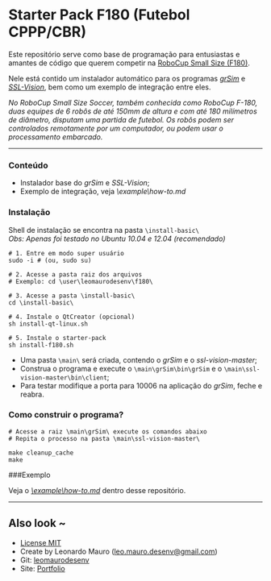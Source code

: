 # Starter Pack F180 (Futebol CPPP/CBR)   

Este repositório serve como base de programação para entusiastas e amantes de código que querem competir na [RoboCup Small Size (F180)](http://www.cbrobotica.org/?page_id=104&lang=pt).   
   
Nele está contido um instalador automático para os programas [_grSim_](http://link.springer.com/chapter/10.1007/978-3-642-32060-6_38) e [_SSL-Vision_](https://github.com/RoboCup-SSL/ssl-vision), bem como um exemplo de integração entre eles.   
   
_No RoboCup Small Size Soccer, também conhecida como RoboCup F-180, duas equipes de 6 robôs de até 150mm de altura e com até 180 milímetros de diâmetro, disputam uma partida de futebol. Os robôs podem ser controlados remotamente por um computador, ou podem usar o processamento embarcado._
   
___
   

### Conteúdo   
   
* Instalador base do _grSim_ e _SSL-Vision_;   
* Exemplo de integração, veja _\example\how-to.md_
   
### Instalação

Shell de instalação se encontra na pasta `\install-basic\`   
_Obs: Apenas foi testado no Ubuntu 10.04 e 12.04 (recomendado)_   
   
```
# 1. Entre em modo super usuário 
sudo -i # (ou, sudo su)

# 2. Acesse a pasta raiz dos arquivos
# Exemplo: cd \user\leomaurodesenv\f180\

# 3. Acesse a pasta \install-basic\
cd \install-basic\

# 4. Instale o QtCreator (opcional)
sh install-qt-linux.sh

# 5. Instale o starter-pack
sh install-f180.sh
```   

* Uma pasta `\main\` será criada, contendo o _grSim_ e o _ssl-vision-master_;
* Construa o programa e execute o `\main\grSim\bin\grSim` e o `\main\ssl-vision-master\bin\client`;
* Para testar modifique a porta para 10006 na aplicação do _grSim_, feche e reabra.
   
### Como construir o programa?   
   
```
# Acesse a raiz \main\grSim\ execute os comandos abaixo
# Repita o processo na pasta \main\ssl-vision-master\

make cleanup_cache
make
```
   
###Exemplo   

Veja o [_\example\how-to.md_](https://github.com/leomaurodesenv/starter-pack-f180/blob/master/example/how-to.md) dentro desse repositório.   
   
___
   
## Also look ~  	
* [License MIT](https://opensource.org/licenses/MIT)
* Create by Leonardo Mauro (leo.mauro.desenv@gmail.com)
* Git: [leomaurodesenv](https://github.com/leomaurodesenv/)
* Site: [Portfolio](http://leonardomauro.com/portfolio/)
